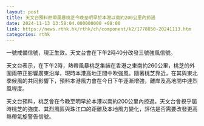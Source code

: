 ```yaml
---
layout: post
title: 天文台預料熱帶風暴桃芝今晚至明早於本港以南約200公里內掠過
date: 2024-11-13 13:58:04.000000000 +08:00
link: https://news.rthk.hk/rthk/ch/component/k2/1778850-20241113.htm
categories: rthk
---
```


一號戒備信號，現正生效。天文台會在下午2時40分改發三號強風信號。

天文台表示，在下午2時，熱帶風暴桃芝集結在香港之東南約260公里，桃芝的外圍雨帶正影響廣東沿岸，現時本港高地正間中吹強風。隨著桃芝靠近，在其與東北季候風的共同影響下，預料本港風力會在今日下午逐漸增強，離岸及高地間中達烈風程度。

天文台預料，桃芝會在今晚至明早於本港以南約200公里內掠過。天文台會視乎屆時桃芝的強度、其烈風區與珠江口的距離及本地風力變化，評估是否需要改發更高熱帶氣旋警告信號。
